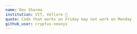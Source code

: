 ```yaml
---
name: Dev Sharma
institution: VIT, Vellore 🚩
quote: Code that works on Friday may not work on Monday
github_user: cryptus-neoxys
---
```

